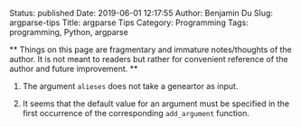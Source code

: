 Status: published
Date: 2019-06-01 12:17:55
Author: Benjamin Du
Slug: argparse-tips
Title: argparse Tips
Category: Programming
Tags: programming, Python, argparse

**
Things on this page are fragmentary and immature notes/thoughts of the author.
It is not meant to readers but rather for convenient reference of the author and future improvement.
**

1. The argument `alieses` does not take a geneartor as input. 

2. It seems that the default value for an argument must be specified 
    in the first occurrence of the corresponding `add_argument` function.
